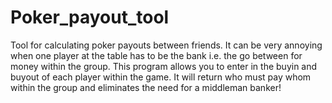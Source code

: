 # Poker_payout_tool
Tool for calculating poker payouts between friends.
It can be very annoying when one player at the table has to be the bank i.e. the go between for money within the group.
This program allows you to enter in the buyin and buyout of each player within the game.
It will return who must pay whom within the group and eliminates the need for a middleman banker!

